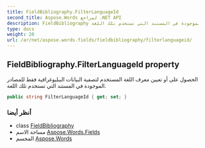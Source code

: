 ```yaml
---
title: FieldBibliography.FilterLanguageId
second_title: Aspose.Words لمراجع .NET API
description: FieldBibliography ملكية. الحصول على أو تعيين معرف اللغة المستخدم لتصفية البيانات الببليوغرافية فقط للمصادر الموجودة في المستند التي تستخدم تلك اللغة.
type: docs
weight: 20
url: /ar/net/aspose.words.fields/fieldbibliography/filterlanguageid/
---
```

## FieldBibliography.FilterLanguageId property

الحصول على أو تعيين معرف اللغة المستخدم لتصفية البيانات الببليوغرافية فقط للمصادر الموجودة في المستند التي تستخدم تلك اللغة.

```csharp
public string FilterLanguageId { get; set; }
```

### أنظر أيضا

* class [FieldBibliography](../)
* مساحة الاسم [Aspose.Words.Fields](../../fieldbibliography/)
* المجسم [Aspose.Words](../../../)


